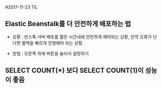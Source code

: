 #2017-11-23 TIL
## Elastic Beanstalk를 더 안전하게 배포하는 법 
- 상황 : 빈스톡 서버 배포를 짧은 시간내에 안전하게 해야되는 상황, 만약 오류가 난다면 롤백을 빠르게 진행해야 되는 상황. 

- 방법 : 오른쪽 위에 버튼을 눌러서 설정하기 
## SELECT COUNT(*) 보다 SELECT COUNT(1)이 성능이 좋음 
